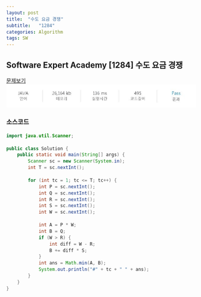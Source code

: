 ```yaml
---
layout: post
title:  "수도 요금 경쟁"
subtitle:   "1284"
categories: Algorithm
tags: SW
---
```


## Software Expert Academy [1284] 수도 요금 경쟁
[문제보기](https://swexpertacademy.com/main/code/problem/problemDetail.do?contestProbId=AV189xUaI8UCFAZN) <br>
![Alt text](/assets/img/SWexpert/1284.JPG)

### 소스코드

~~~ java
import java.util.Scanner;
 
public class Solution {
    public static void main(String[] args) {
        Scanner sc = new Scanner(System.in);
        int T = sc.nextInt();
 
        for (int tc = 1; tc <= T; tc++) {
            int P = sc.nextInt();
            int Q = sc.nextInt();
            int R = sc.nextInt();
            int S = sc.nextInt();
            int W = sc.nextInt();
 
            int A = P * W;
            int B = Q;
            if (W > R) {
                int diff = W - R;
                B += diff * S;
            }
            int ans = Math.min(A, B);
            System.out.println("#" + tc + " " + ans);
        }
    }
}
~~~
